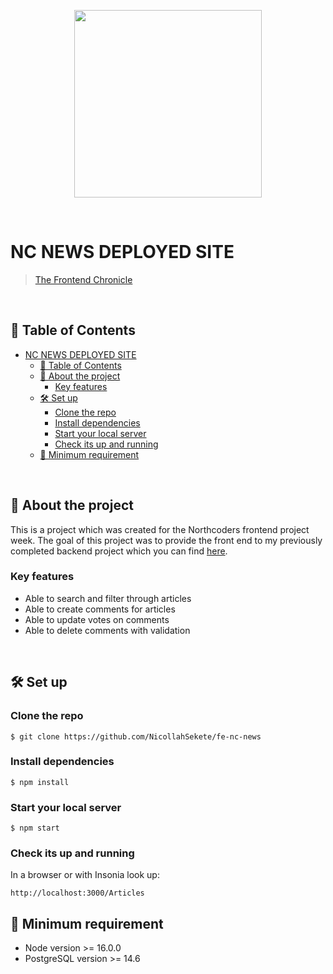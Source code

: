 <p align="center">
  <a href="https://the-frontend-chronicle.netlify.app/">
    <img src="./src/ezgif.com-video-to-gif.gif" height="300px">
  </a>
</p>

&nbsp;

# NC NEWS DEPLOYED SITE

> [The Frontend Chronicle](https://the-frontend-chronicle.netlify.app/)

&nbsp;

## 🚩 Table of Contents

- [NC NEWS DEPLOYED SITE](#nc-news-deployed-site)
  - [🚩 Table of Contents](#-table-of-contents)
  - [📑 About the project](#-about-the-project)
    - [Key features](#key-features)
  - [🛠️ Set up](#️-set-up)
    - [Clone the repo](#clone-the-repo)
    - [Install dependencies](#install-dependencies)
    - [Start your local server](#start-your-local-server)
    - [Check its up and running](#check-its-up-and-running)
  - [📍 Minimum requirement](#-minimum-requirement)

&nbsp;

## 📑 About the project

This is a project which was created for the Northcoders frontend project week. The goal of this project was to provide the front end to my previously completed backend project which you can find [here](https://github.com/NicollahSekete/be-nc-news).

### Key features

- Able to search and filter through articles
- Able to create comments for articles
- Able to update votes on comments
- Able to delete comments with validation 

&nbsp;

## 🛠️ Set up

### Clone the repo

```
$ git clone https://github.com/NicollahSekete/fe-nc-news
```

### Install dependencies

```
$ npm install
```

### Start your local server

```
$ npm start
```

### Check its up and running

In a browser or with Insonia look up:

```
http://localhost:3000/Articles
```

## 📍 Minimum requirement

- Node version >= 16.0.0
- PostgreSQL version >= 14.6

